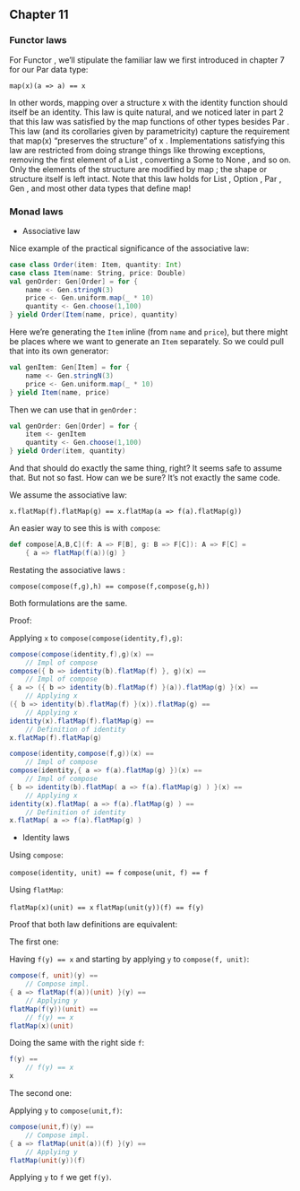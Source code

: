 ## Chapter 11

### Functor laws

For Functor , we’ll stipulate the familiar law we first introduced in chapter 7 for our Par data type: 

`map(x)(a => a) == x`

In other words, mapping over a structure x with the identity function should itself be an identity. This law is quite natural, and we noticed later in part 2 that this law was satisfied by the map functions of other types besides Par . This law (and its corollaries given by parametricity) capture the requirement that map(x) “preserves the structure” of x . Implementations satisfying this law are restricted from doing strange things like throwing exceptions, removing the first element of a List , converting a Some to None , and so on. Only the elements of the structure are modified by map ; the shape or structure itself is left intact. Note that this law holds for List , Option , Par , Gen , and most other data types that define map!

### Monad laws

* Associative law

Nice example of the practical significance of the associative law:

```scala
case class Order(item: Item, quantity: Int)
case class Item(name: String, price: Double)
val genOrder: Gen[Order] = for {
    name <- Gen.stringN(3)
    price <- Gen.uniform.map(_ * 10)
    quantity <- Gen.choose(1,100)
} yield Order(Item(name, price), quantity)
```

Here we’re generating the `Item` inline (from `name` and `price`), but there might be places where we want to generate an `Item` separately. So we could pull that into its own generator:

```scala
val genItem: Gen[Item] = for {
    name <- Gen.stringN(3)
    price <- Gen.uniform.map(_ * 10)
} yield Item(name, price)
```

Then we can use that in `genOrder` :

```scala
val genOrder: Gen[Order] = for {
    item <- genItem
    quantity <- Gen.choose(1,100)
} yield Order(item, quantity)
```

And that should do exactly the same thing, right? It seems safe to assume that. But not so fast. How can we be sure? It’s not exactly the same code.

We assume the associative law:

`x.flatMap(f).flatMap(g) == x.flatMap(a => f(a).flatMap(g))`

An easier way to see this is with `compose`:

```scala
def compose[A,B,C](f: A => F[B], g: B => F[C]): A => F[C] =
    { a => flatMap(f(a))(g) }
```

Restating the associative laws :

`compose(compose(f,g),h) == compose(f,compose(g,h))`

Both formulations are the same.

Proof:

Applying `x` to `compose(compose(identity,f),g)`:

```scala
compose(compose(identity,f),g)(x) ==
    // Impl of compose
compose({ b => identity(b).flatMap(f) }, g)(x) ==
    // Impl of compose
{ a => ({ b => identity(b).flatMap(f) }(a)).flatMap(g) }(x) ==
    // Applying x
({ b => identity(b).flatMap(f) }(x)).flatMap(g) ==
    // Applying x
identity(x).flatMap(f).flatMap(g) ==
    // Definition of identity
x.flatMap(f).flatMap(g)
```

```scala
compose(identity,compose(f,g))(x) ==
    // Impl of compose
compose(identity,{ a => f(a).flatMap(g) })(x) ==
    // Impl of compose
{ b => identity(b).flatMap( a => f(a).flatMap(g) ) }(x) ==
    // Applying x
identity(x).flatMap( a => f(a).flatMap(g) ) ==
    // Definition of identity
x.flatMap( a => f(a).flatMap(g) )
```

* Identity laws

Using `compose`:

`compose(identity, unit) == f`
`compose(unit, f) == f`

Using `flatMap`:

`flatMap(x)(unit) == x`
`flatMap(unit(y))(f) == f(y)`

Proof that both law definitions are equivalent:

The first one:

Having `f(y) == x` and starting by applying `y` to `compose(f, unit)`:

```scala 
compose(f, unit)(y) ==
    // Compose impl.
{ a => flatMap(f(a))(unit) }(y) ==
    // Applying y
flatMap(f(y))(unit) == 
    // f(y) == x
flatMap(x)(unit)
```

Doing the same with the right side `f`:

```scala
f(y) ==
    // f(y) == x
x
```

The second one:

Applying `y` to `compose(unit,f)`:

```scala 
compose(unit,f)(y) ==
    // Compose impl.
{ a => flatMap(unit(a))(f) }(y) ==
    // Applying y
flatMap(unit(y))(f)
```

Applying `y` to `f` we get `f(y)`.

